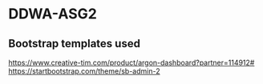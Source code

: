 # DDWA-ASG2
## Bootstrap templates used
https://www.creative-tim.com/product/argon-dashboard?partner=114912#
https://startbootstrap.com/theme/sb-admin-2
